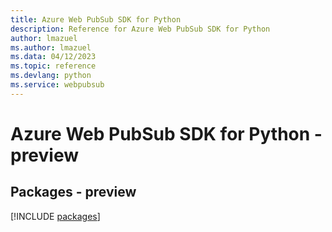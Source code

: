```yaml
---
title: Azure Web PubSub SDK for Python
description: Reference for Azure Web PubSub SDK for Python
author: lmazuel
ms.author: lmazuel
ms.data: 04/12/2023
ms.topic: reference
ms.devlang: python
ms.service: webpubsub
---
```

# Azure Web PubSub SDK for Python - preview
## Packages - preview
[!INCLUDE [packages](web-pubsub-index.md)]